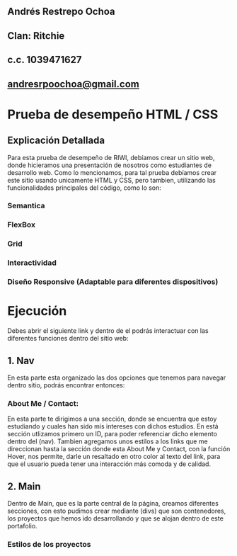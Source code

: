 ## Andrés Restrepo Ochoa
## Clan: Ritchie
## c.c. 1039471627
## andresrpoochoa@gmail.com

# Prueba de desempeño HTML / CSS
## Explicación Detallada
Para esta prueba de desempeño de RIWI, debíamos crear un sitio web, donde hicieramos una presentación de nosotros como estudiantes de desarrollo web.
Como lo mencionamos, para tal prueba debíamos crear este sitio usando unicamente HTML y CSS, pero tambien, utilizando las funcionalidades principales del código, como lo son:
### Semantica
### FlexBox
### Grid
### Interactividad
### Diseño Responsive (Adaptable para diferentes dispositivos)

# Ejecución 
Debes abrir el siguiente link y dentro de el podrás interactuar con las diferentes funciones dentro del sitio web:

##  1. Nav
En esta parte esta organizado las dos opciones que tenemos para navegar dentro sitio, podrás encontrar entonces:
### About Me / Contact:
En esta parte te dirigimos a una sección, donde se encuentra que estoy estudiando y cuales han sido mis intereses con dichos estudios.
En está sección utlizamos primero un ID, para poder referenciar dicho elemento dentro del (nav).
Tambien agregamos unos estilos a los links que me direccionan hasta la sección donde esta About Me y Contact, con la función Hover, nos permite, darle un resaltado en otro color al texto del link, para que el usuario pueda tener una interacción más comoda y de calidad.

## 2. Main
Dentro de Main, que es la parte central de la página, creamos diferentes secciones, con esto pudimos crear mediante (divs) que son contenedores, los proyectos que hemos ido desarrollando y que se alojan dentro de este portafolio. 
### Estilos de los proyectos





